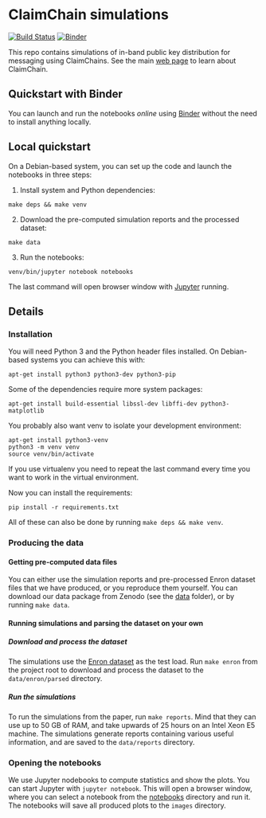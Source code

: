 # ClaimChain simulations

[![Build Status](https://travis-ci.org/claimchain/claimchain-simulations.svg?branch=master)](https://travis-ci.org/claimchain/claimchain-simulations)
[![Binder](https://mybinder.org/badge.svg)](https://mybinder.org/v2/gh/claimchain/claimchain-simulations/master?filepath=notebooks)

This repo contains simulations of in-band public key distribution for messaging using ClaimChains. See the main [web page](https://claimchain.github.io) to learn about ClaimChain.

## Quickstart with Binder
You can launch and run the notebooks *online* using [Binder](https://mybinder.org/v2/gh/claimchain/claimchain-simulations/master?filepath=notebooks)
without the need to install anything locally.

## Local quickstart
On a Debian-based system, you can set up the code and launch the notebooks
in three steps:

1. Install system and Python dependencies:
```
make deps && make venv
```

2. Download the pre-computed simulation reports and the processed dataset:
```
make data
```

3. Run the notebooks:
```
venv/bin/jupyter notebook notebooks
```

The last command will open browser window with [Jupyter](https://jupyter.org/)
running.


## Details

### Installation
You will need Python 3 and the Python header files installed. On Debian-based systems
you can achieve this with:
```
apt-get install python3 python3-dev python3-pip
```

Some of the dependencies require more system packages:
```
apt-get install build-essential libssl-dev libffi-dev python3-matplotlib
```

You probably also want venv to isolate your development environment:
```
apt-get install python3-venv
python3 -m venv venv
source venv/bin/activate
```

If you use virtualenv you need to repeat the last command every time you
want to work in the virtual environment.

Now you can install the requirements:
```
pip install -r requirements.txt
```

All of these can also be done by running ``make deps && make venv``.


### Producing the data

#### Getting pre-computed data files
You can either use the simulation reports and pre-processed Enron dataset
files that we have produced, or you reproduce them yourself. You can download
our data package from Zenodo (see the [data](data) folder), or by running
``make data``.

#### Running simulations and parsing the dataset on your own

##### Download and process the dataset
The simulations use the [Enron dataset](https://www.cs.cmu.edu/~./enron/) as
the test load. Run ``make enron`` from the project root to download and process
the dataset to the ``data/enron/parsed`` directory.

##### Run the simulations
To run the simulations from the paper, run ``make reports``. Mind that they
can use up to 50 GB of RAM, and take upwards of 25 hours on an Intel Xeon E5
machine. The simulations generate reports containing various useful
information, and are saved to the ``data/reports`` directory.


### Opening the notebooks
We use Jupyter nodebooks to compute statistics and show the plots. You can
start Jupyter with ``jupyter notebook``. This will open a browser window,
where you can select a notebook from the [notebooks](notebooks) directory 
and run it. The notebooks will save all produced plots to the ``images``
directory.
